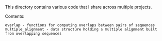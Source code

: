 This directory contains various code that I share across multiple projects.

Contents:

    overlap - functions for computing overlaps between pairs of sequences
    multiple_alignment - data structure holding a multiple alignment built from overlapping sequences
